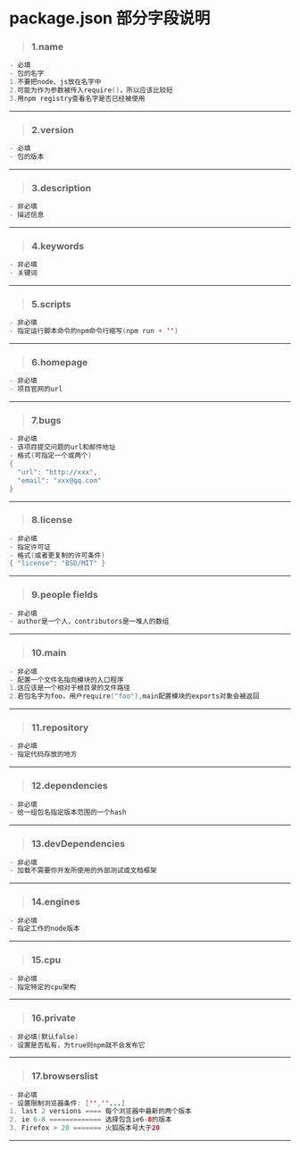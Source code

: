 # package.json 部分字段说明

> ### 1.name
```java
- 必填
- 包的名字
1.不要把node、js放在名字中
2.可能为作为参数被传入require()，所以应该比较短
3.用npm registry查看名字是否已经被使用
```
<hr/>

> ### 2.version
```java
- 必填
- 包的版本
```
<hr/>

> ### 3.description
```java
- 非必填
- 描述信息
```
<hr/>

> ### 4.keywords
```java
- 非必填
- 关键词
```
<hr/>

> ### 5.scripts
```java
- 非必填
- 指定运行脚本命令的npm命令行缩写(npm run + '')
```
<hr/>

> ### 6.homepage
```java
- 非必填
- 项目官网的url
```
<hr/>

> ### 7.bugs
```java
- 非必填
- 该项目提交问题的url和邮件地址
- 格式(可指定一个或两个)
{
  "url": "http://xxx",
  "email": "xxx@qq.com"
}
```
<hr/>

> ### 8.license
```java
- 非必填
- 指定许可证
- 格式(或者更复制的许可条件)
{ "license": "BSD/MIT" }
```
<hr/>

> ### 9.people fields
```java
- 非必填
- author是一个人，contributors是一堆人的数组
```
<hr/>

> ### 10.main
```java
- 非必填
- 配置一个文件名指向模块的入口程序
1.这应该是一个相对于根目录的文件路径
2.若包名字为foo，用户require("foo"),main配置模块的exports对象会被返回
```
<hr/>

> ### 11.repository
```java
- 非必填
- 指定代码存放的地方
```
<hr/>

> ### 12.dependencies
```java
- 非必填
- 给一组包名指定版本范围的一个hash
```
<hr/>

> ### 13.devDependencies
```java
- 非必填
- 加载不需要你开发所使用的外部测试或文档框架
```
<hr/>

> ### 14.engines
```java
- 非必填
- 指定工作的node版本
```
<hr/>

> ### 15.cpu
```java
- 非必填
- 指定特定的cpu架构
```
<hr/>

> ### 16.private
```java
- 非必填(默认false)
- 设置是否私有，为true则npm就不会发布它
```
<hr/>

> ### 17.browserslist
```java
- 非必填
- 设置限制浏览器条件: ['',''...]
1. last 2 versions ==== 每个浏览器中最新的两个版本
2. ie 6-8 ============= 选择包含ie6-8的版本
3. Firefox > 20 ======= 火狐版本号大于20
```
<hr/>
